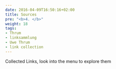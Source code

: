 ```yaml
---
date: 2016-04-09T16:50:16+02:00
title: Sources
pre: "<b>4. </b>"
weight: 18
tags:
- Thrum
- linksammlung
- Uwe Thrum
- link collection
---
```


Collected Links, look into the menu to explore them

